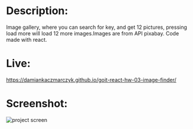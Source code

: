 # Description:

Image gallery, where you can search for key, and get 12 pictures, pressing load
more will load 12 more images.Images are from API pixabay. Code made with react.

# Live:

https://damiankaczmarczyk.github.io/goit-react-hw-03-image-finder/

# Screenshot:

![project screen](/assets/screenshotproject3gallery.png 'Project screen')
